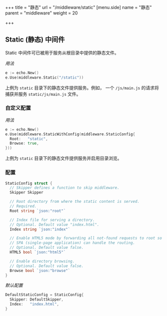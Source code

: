 +++
title = "静态"
url = "/middleware/static"
[menu.side]
  name = "静态"
  parent = "middleware"
  weight = 20

+++

## Static (静态) 中间件

Static 中间件可已被用于服务从根目录中提供的静态文件。

*用法*

```go
e := echo.New()
e.Use(middleware.Static("/static"))
```

上例为  `static` 目录下的静态文件提供服务。例如， 一个 `/js/main.js` 的请求将捕获并服务 `static/js/main.js` 文件。

### 自定义配置

*用法*

```go
e := echo.New()
e.Use(middleware.StaticWithConfig(middleware.StaticConfig{
  Root:   "static",
  Browse: true,
}))
```

上例为  `static` 目录下的静态文件提供服务并启用目录浏览。

### 配置

```go
StaticConfig struct {
  // Skipper defines a function to skip middleware.
  Skipper Skipper

  // Root directory from where the static content is served.
  // Required.
  Root string `json:"root"`

  // Index file for serving a directory.
  // Optional. Default value "index.html".
  Index string `json:"index"`

  // Enable HTML5 mode by forwarding all not-found requests to root so that
  // SPA (single-page application) can handle the routing.
  // Optional. Default value false.
  HTML5 bool `json:"html5"`

  // Enable directory browsing.
  // Optional. Default value false.
  Browse bool `json:"browse"`
}
```

*默认配置*

```go
DefaultStaticConfig = StaticConfig{
  Skipper: DefaultSkipper,
  Index:   "index.html",
}
```

